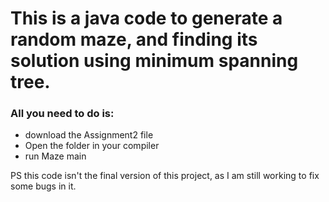 # This is a java code to generate a random maze, and finding its solution using minimum spanning tree.
 ### All you need to do is: 
 * download the Assignment2 file
 * Open the folder in your compiler
 * run Maze main

PS this code isn't the final version of this project, as I am still working to fix some bugs in it.

